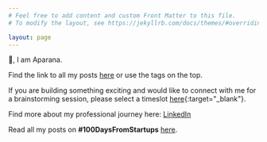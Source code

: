 ```yaml
---
# Feel free to add content and custom Front Matter to this file.
# To modify the layout, see https://jekyllrb.com/docs/themes/#overriding-theme-defaults

layout: page
---
```


👋, I am Aparana.

Find the link to all my posts [here](https://aparanagupta.com/posts/) or use the tags on the top. 

<!-- I write about startups, product, tech and finance. 

Summaries of the books I have enjoyed reading can be found [here](https://aparanagupta.com/booksummaries/).  
  -->
  
If you are building something exciting and would like to connect with me for a brainstorming session, please select a timeslot [here](https://calendly.com/aparana-gupta/30min){:target="_blank"}.

Find more about my professional journey here: [LinkedIn](https://www.linkedin.com/in/aparana-gupta/)
<!-- 
Thanks for checking out my website. Have a great day 🤗
 -->

Read all my posts on **#100DaysFromStartups** [here](https://aparanagupta.com/100DaysFromStartups/).

<!-- <hr/> -->

<!--!! 🤩 NEW !! I am working on an Investment Thesis for Enterprise SaaS [here](https://aparanagupta.com/enterprise-saas.html).-->
